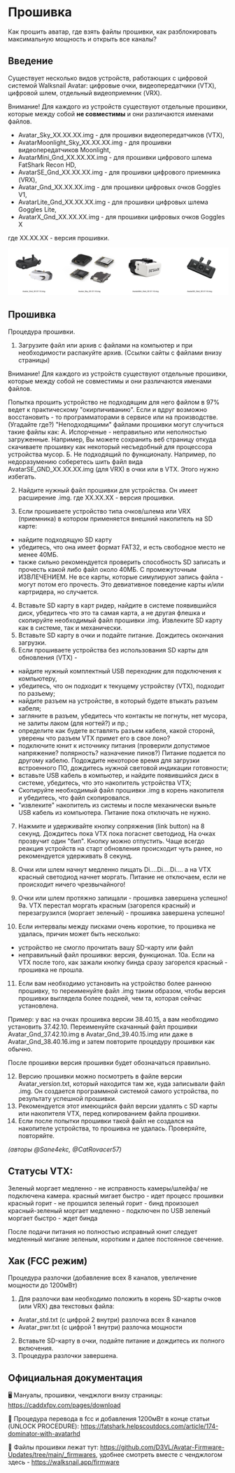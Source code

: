 # Прошивка
Как прошить аватар, где взять файлы прошивки, как разблокировать максимальную мощность и открыть все каналы?

## Введение
Существует несколько видов устройств, работающих с цифровой системой Walksnail Avatar: цифровые очки, видеопередатчики (VTX), цифровой шлем, отдельный видеоприемник (VRX).

Внимание! Для каждого из устройств существуют отдельные прошивки, которые между собой **не совместимы** и они различаются именами файлов.

* Avatar_Sky_XX.XX.XX.img - для прошивки видеопередатчиков (VTX),
* AvatarMoonlight_Sky_XX.XX.XX.img - для прошивки видеопередатчиков Moonlight,
* AvatarMini_Gnd_XX.XX.XX.img - для прошивки цифрового шлема FatShark Recon HD,
* AvatarSE_Gnd_XX.XX.XX.img - для прошивки цифрового приемника (VRX),
* Avatar_Gnd_XX.XX.XX.img - для прошивки цифровых очков Goggles V1,
* AvatarLite_Gnd_XX.XX.XX.img - для прошивки цифровых шлема Goggles Lite,
* AvatarX_Gnd_XX.XX.XX.img - для прошивки цифровых очков Goggles Х

где XX.XX.XX - версия прошивки.

![](./assets/firmware.jpg)

## Прошивка

Процедура прошивки.

1. Загрузите файл или архив с файлами на компьютер и при необходимости распакуйте архив. (Ссылки сайты с файлами внизу страницы) 

Внимание! Для каждого из устройств существуют отдельные прошивки, которые между собой не совместимы и они различаются именами файлов.

Попытка прошить устройство не подходящим для него файлом в 97% ведет к практическому "окирпичиванию". Если и вдруг возможно восстановить - то программаторами в сервисе или на производстве. (Угадайте где?)
"Неподходящими" файлами прошивки могут случиться такие файлы как:
А. Испорченые - неправильно или неполностью загруженные. Например, Вы можете сохранить веб страницу откуда скачиваете прошивку как некоторый несъедобный для процессора устройства мусор.
Б. Не подходящий по функционалу. Например, по недоразумению соберетесь шить файл вида AvatarSE_GND_XX.XX.XX.img (для VRX) в очки или в VTX. Этого нужно избегать.

2. Найдите нужный файл прошивки для устройства. Он имеет расширение .img. где XX.XX.XX - версия прошивки.

3. Если прошиваете устройство типа очков/шлема или VRX (приемника) в котором применяется внешний накопитель на SD карте:
 - найдите подходящую SD карту
 - убедитесь, что она имеет формат FAT32, и есть свободное место не менее 40МБ.
 - также сильно рекомендуется проверить способность SD записать и прочесть какой либо файл около 40МБ. С промежуточным ИЗВЛЕЧЕНИЕМ.  Не все карты, которые симулируют запись файла - могут потом его прочесть. Это девиативное поведение карты и/или картридера, но случается.
4. Вставьте SD карту в карт ридер, найдите в системе появившийся диск, убедитесь что это та самая карта, а не другая флешка и скопируйте необходимый файл прошивки .img. Извлеките SD карту как в системе, так и механически. 
5. Вставьте SD карту в очки и подайте питание. Дождитесь окончания загрузки.
6. Если прошиваете устройства без использования SD карты для обновления (VTX) - 
- найдите нужный комплектный USB переходник для подключения к компьютеру, 
- убедитесь, что он подходит к текущему устройству (VTX), подходит по разъему;
- найдите разъем на устройстве, в который будете втыкать разъем кабеля;
- загляните в разъем, убедитесь что контакты не погнуты, нет мусора, не залиты лаком (для ногтей?) и пр.;
- определите как будете вставлять разъем кабеля, какой сторонй, уверены что разъем VTX примет его в свое лоно?
- подключите юнит к источнику питания (проверили допустимое напряжение? полярность? назначение пинов?) Питание подается по другому кабелю. Подождите некоторое время для загрузки встроенного ПО, дождитесь нужной световой индикации готовности;
- вставьте USB кабель в компьютер, и найдите появившийся диск в системе, убедитесь, что это накопитель устройства VTX;
- Скопируйте необходимый файл прошивки .img в корень накопителя и убедитесь, что файл скопировался.
- "извлеките" накопитель из системы и после механически выньте USB кабель из компьютера. Питание пока отключать не нужно.
7. Нажмите и удерживайте кнопку сопряжения (link button) на 8 секунд. Дождитесь пока VTX пока погаснет светодиод, На очках прозвучит один "бип". Кнопку можно отпустить. Чаще всегдо реакция устройств на старт обновления происходит чуть ранее, но рекомендуется удерживать 8 секунд.
8. Очки или шлем начнут медленно пищать Di....Di....Di.... а на VTX красный светодиод начнет моргать. Питание не отключаем, если не происходит ничего чрезвычайного!
9. Очки или шлем протяжно запищали - прошивка завершена успешно! 
9а. VTX перестал моргать красным (загорелся красный) и перезагрузился (моргает зеленый) - прошивка завершена успешно!

10. Если интервалы между писками очень короткие, то прошивка не удалась, причин может быть несколько: 
- устройство не смогло прочитать вашу SD-карту или файл
- неправильный файл прошивки: версия, функционал.
10а. Если на VTX после того, как зажали кнопку бинда сразу загорелся красный - прошивка не прошла.

11. Если вам необходимо установить на устройство более раннюю прошивку, то переименуйте файл .img таким образом, чтобы версия прошивки выглядела более поздней, чем та, которая сейчас установлена.

Пример: у вас на очках прошивка версии 38.40.15, а вам необходимо установить 37.42.10. 
Переименуйте скачанный файл прошивки Avatar_Gnd_37.42.10.img в Avatar_Gnd_39.40.15.img или даже в Avatar_Gnd_38.40.16.img и затем повторите процедуру прошивки как обычно.

После прошивки версия прошивки будет обозначаться правильно.

12. Версию прошивки можно посмотреть в файле версии Avatar_version.txt, который находится там же, куда записывали файл .img. Он создается программной системой самого устройства, по результату успешной прошивки.
13. Рекомендуется этот имеющийся файл версии удалять с SD карты или накопителя VTX, перед копированием файла прошивки.
14. Если после попытки прошивки такой файл не создался на накопителе устройства, то прошивка не удалась. 
Проверяйте, повторяйте.

_(авторы @Sane4ekc, @CatRovacer57)_


## Статусы VTX:
Зеленый моргает медленно - не исправность камеры/шлейфа/ не подключена камера.
красный мигает быстро - идет процесс прошивки 
красный горит - не прошился
зеленый горит - бинд произошел
красный-зеленый моргает медленно - подключен по USB
зеленый моргает быстро - ждет бинда

После подачи питания но полностью исправный юнит следует медленный мигание зеленым, коротким и далее постоянное свечение.


## Хак (FCC режим)

Процедура разлочки (добавление всех 8 каналов, увеличение мощности до 1200мВт)
1. Для разлочки вам необходимо положить в корень SD-карты очков (или VRX) два текстовых файла:
- Avatar_std.txt (с цифрой 2 внутри) разлочка всех 8 каналов
- Avatar_pwr.txt (с цифрой 1 внутри) разлочка мощности
2. Вставьте SD-карту в очки, подайте питание и дождитесь их полного включения.
3. Процедура разлочки завершена.

## Официальная документация

🖥 Мануалы, прошивки, ченджлоги внизу страницы: https://caddxfpv.com/pages/download


🔧 Процедура перевода в fcc и добавления 1200мВт в конце статьи (UNLOCK PROCEDURE): https://fatshark.helpscoutdocs.com/article/174-dominator-with-avatarhd


💾 Файлы прошивки лежат тут: https://github.com/D3VL/Avatar-Firmware-Updates/tree/main/_firmwares, удобнее смотреть вместе с ченджлогом здесь - https://walksnail.app/firmware
